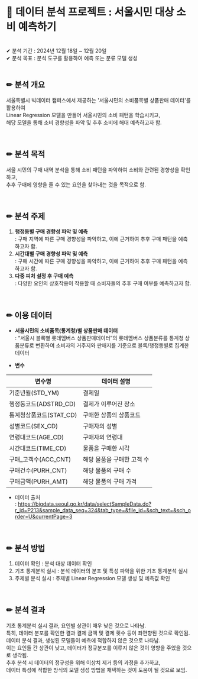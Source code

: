 
# 📃 데이터 분석 프로젝트 : 서울시민 대상 소비 예측하기
<br>
✔ 분석 기간 : 2024년 12월 18일 ~ 12월 20일<br>
✔ 분석 목표 : 분석 도구를 활용하여 예측 또는 분류 모델 생성
<br>
<br>

## ✏ 분석 개요

서울특별시 빅데이터 캠퍼스에서 제공하는 '서울시민의 소비품목별 상품판매 데이터'를 활용하여 <br>
Linear Regression 모델을 만들어 서울시민의 소비 패턴을 학습시키고, <br>
해당 모델을 통해 소비 경향성을 파악 및 추후 소비에 해대 예측하고자 함. 

<br>

## ✏ 분석 목적

서울 시민의 구매 내역 분석을 통해 소비 패턴을 파악하여 소비와 관련된 경향성을 확인하고, <br>
추후 구매에 영향을 줄 수 있는 요인을 찾아내는 것을 목적으로 함. 

<br>

## ✏ 분석 주제

1. **행정동별 구매 경향성 파악 및 예측** <br>
 : 구매 지역에 따른 구매 경향성을 파악하고, 이에 근거하여 추후 구매 패턴을 예측하고자 함.
2. **시간대별 구매 경향성 파악 및 예측** <br>
 : 구매 시간에 따른 구매 경향성을 파악하고, 이에 근거하여 추후 구매 패턴을 예측하고자 함.
3. **다중 피처 설정 후 구매 예측** <br>
 : 다양한 요인의 상호작용이 작용할 때 소비자들의 추후 구매 여부를 예측하고자 함. 
<br>

## ✏ 이용 데이터
- **서울시민의 소비품목(통계청)별 상품판매 데이터** <br>
: “서울시 블록별 롯데멤버스 상품판매데이터”의 롯데멤버스 상품분류를 통계청 상품분류로 변환하여 소비자의 거주지와 판매지를 기준으로 블록/행정동별로 집계한 데이터

- **변수**

| 변수명         | 데이터 설명              |
|----------------|--------------------------|
| 기준년월(STD_YM) | 결제일                  |
| 행정동코드(ADSTRD_CD) | 결제가 이루어진 장소 |
| 통계청상품코드(STAT_CD) | 구매한 상품의 상품코드 |
| 성별코드(SEX_CD) | 구매자의 성별           |
| 연령대코드(AGE_CD) | 구매자의 연령대        |
| 시간대코드(TIME_CD) | 물품을 구매한 시각    |
| 구매_고객수(ACC_CNT) | 해당 물품을 구매한 고객 수 |
| 구매건수(PURH_CNT) | 해당 물품의 구매 수   |
| 구매금액(PURH_AMT) | 해당 물품의 구매 가격 |


- 데이터 출처 <br>
: https://bigdata.seoul.go.kr/data/selectSampleData.do?r_id=P213&sample_data_seq=324&tab_type=&file_id=&sch_text=&sch_order=U&currentPage=3

<br>

## ✏ 분석 방법

1. 데이터 확인 : 분석 대상 데이터 확인 
2. 기초 통계분석 실시 : 분석 데이터의 분포 및 특성 파악을 위한 기초 통계분석 실시
3. 주제별 분석 실시 : 주제별 Linear Regression 모델 생성 및 예측값 확인 

<br>

## ✏ 분석 결과

기초 통계분석 실시 결과, 요인별 상관이 매우 낮은 것으로 나타남. <br>
특히, 데이터 분포를 확인한 결과 결제 금액 및 결제 횟수 등이 좌편향된 것으로 확인됨. <br>
데이터 분석 결과, 생성된 모델들이 예측에 적합하지 않은 것으로 나타남. <br>
이는 요인들 간 상관이 낮고, 데이터가 정규분포를 이루지 않은 것이 영향을 주었을 것으로 생각됨. <br>
추후 분석 시 데이터의 정규성을 위해 이상치 제거 등의 과정을 추가하고, <br>
데이터 특성에 적합한 방식의 모델 생성 방법을 채택하는 것이 도움이 될 것으로 보임. 
<br>
